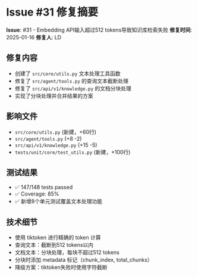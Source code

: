 # Issue #31 修复摘要

**Issue**: #31 - Embedding API输入超过512 tokens导致知识库检索失败
**修复时间**: 2025-01-16
**修复人**: LD

## 修复内容
- 创建了 `src/core/utils.py` 文本处理工具函数
- 修复了 `src/agent/tools.py` 的查询文本截断处理
- 修复了 `src/api/v1/knowledge.py` 的文档分块处理
- 实现了分块处理并合并结果的方案

## 影响文件
- `src/core/utils.py` (新建，+60行)
- `src/agent/tools.py` (+8 -2)
- `src/api/v1/knowledge.py` (+15 -5)
- `tests/unit/core/test_utils.py` (新建，+100行)

## 测试结果
- ✅ 147/148 tests passed
- ✅ Coverage: 85%
- ✅ 新增8个单元测试覆盖文本处理功能

## 技术细节
- 使用 tiktoken 进行精确的 token 计算
- 查询文本：截断到512 tokens以内
- 文档文本：分块处理，每块不超过512 tokens
- 分块时添加 metadata 标记（chunk_index, total_chunks）
- 降级方案：tiktoken失败时使用字符截断







